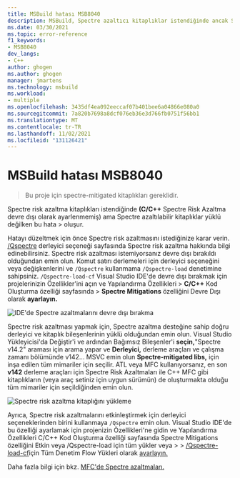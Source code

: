 ```yaml
---
title: MSBuild hatası MSB8040
description: MSBuild, Spectre azaltıcı kitaplıklar istendiğinde ancak Spectre azaltıcı kitaplıklar yüklü değilken MSB8040 hatası oluşuyor.
ms.date: 03/30/2021
ms.topic: error-reference
f1_keywords:
- MSB8040
dev_langs:
- C++
author: ghogen
ms.author: ghogen
manager: jmartens
ms.technology: msbuild
ms.workload:
- multiple
ms.openlocfilehash: 3435df4ea092eeccaf07b401bee6a04866e080a0
ms.sourcegitcommit: 7a820b7698a8dcf076eb36e3d766fb0751f56bb1
ms.translationtype: MT
ms.contentlocale: tr-TR
ms.lasthandoff: 11/02/2021
ms.locfileid: "131126421"
---
```

# <a name="msbuild-error-msb8040"></a>MSBuild hatası MSB8040

> Bu proje için spectre-mitigated kitaplıkları gereklidir.

Spectre risk azaltma kitaplıkları istendiğinde **(C/C++** Spectre Risk Azaltma devre dışı olarak ayarlenmemiş) ama Spectre azaltılabilir kitaplıklar yüklü değilken bu hata  >   oluşur. 

Hatayı düzeltmek için önce Spectre risk azaltmasını istediğinize karar verin. [/Qspectre](/cpp/build/reference/qspectre) derleyici seçeneği sayfasında Spectre risk azaltma hakkında bilgi edinebilirsiniz. Spectre risk azaltması istemiyorsanız devre dışı bırakıldı olduğundan emin olun. Komut satırı derlemeleri için derleyici seçeneğini veya değişkenlerini ve `/Qspectre` kullanmama `/Qspectre-load` denetimine sahipsiniz. `/Qspectre-load-cf` Visual Studio IDE'de devre dışı bırakmak  için projelerinizin Özellikler'ini açın ve Yapılandırma Özellikleri   >  **C/C++** Kod Oluşturma özelliği sayfasında  >   **Spectre Mitigations** özelliğini Devre Dışı olarak **ayarlayın.**

![IDE'de Spectre azaltmalarını devre dışı bırakma](../media/errors/spectre-disable.png)

 Spectre risk azaltması yapmak için, Spectre azaltma desteğine sahip doğru derleyici ve kitaplık bileşenlerinin yüklü olduğundan emin olun. Visual Studio Yükleyicisi'da Değiştir'i  ve ardından Bağımsız Bileşenler'i **seçin,**"Spectre v14.2" araması için arama yapar ve **Derleyici,** derleme araçları ve çalışma zamanı bölümünde v142... MSVC emin olun **Spectre-mitigated libs,** için inşa edilen tüm mimariler için seçilir. ATL veya MFC kullanıyorsanız, en son **v142** derleme araçları için Spectre Risk Azaltmaları ile C++ MFC gibi kitaplıkların (veya araç setiniz için uygun sürümün) de oluşturmakta olduğu tüm mimariler için seçildiğinden emin olun.

![Spectre risk azaltma kitaplığını yükleme](../media/errors/spectre-install-components.png)

Ayrıca, Spectre risk azaltmalarını etkinleştirmek için derleyici seçeneklerinden birini kullanmaya `/Qspectre` emin olun. Visual Studio IDE'de bu özelliği ayarlamak için  projenizin Özellikleri'ne gidin ve Yapılandırma Özellikleri C/C++ Kod Oluşturma özelliği sayfasında Spectre Mitigations özelliğini Etkin veya /Qspectre-load için tüm yükler veya  >    >       [/Qspectre-load-cf](/cpp/build/reference/qspectre-load)için Tüm Denetim Flow Yükleri olarak [ayarlayın.](/cpp/build/reference/qspectre-load-cf)

Daha fazla bilgi için bkz. [MFC'de Spectre azaltmaları.](https://devblogs.microsoft.com/cppblog/spectre-mitigations-in-msvc/)
